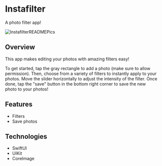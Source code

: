 # Instafilter
A photo filter app!

![InstafilterREADMEPics](https://github.com/user-attachments/assets/ec9d749e-77ea-43ed-b0ec-b8b5db6299c5)

## Overview
This app makes editing your photos with amazing filters easy!

To get started, tap the gray rectangle to add a photo (make sure to allow permission). Then, choose from a variety of filters to instantly apply to your photos. Move the slider horizontally to adjust the intensity of the filter. Once done, tap the "save" button in the bottom right corner to save the new photo to your photos!

## Features
* Filters
* Save photos

## Technologies
* SwiftUI
* UIKit
* CoreImage
